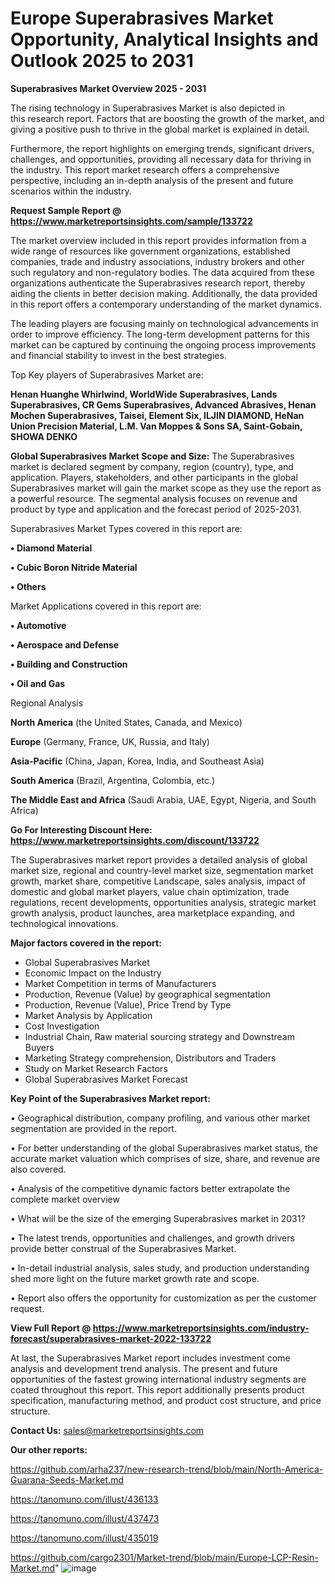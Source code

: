 # Europe Superabrasives Market Opportunity, Analytical Insights and Outlook 2025 to 2031

<Strong> Superabrasives Market Overview 2025 - 2031</strong>

The rising technology in Superabrasives Market is also depicted in this research report. Factors that are boosting the growth of the market, and giving a positive push to thrive in the global market is explained in detail.

Furthermore, the report highlights on emerging trends, significant drivers, challenges, and opportunities, providing all necessary data for thriving in the industry. This report market research offers a comprehensive perspective, including an in-depth analysis of the present and future scenarios within the industry.

<strong>Request Sample Report @ <a href=https://www.marketreportsinsights.com/sample/133722>https://www.marketreportsinsights.com/sample/133722</a></strong>

The market overview included in this report provides information from a wide range of resources like government organizations, established companies, trade and industry associations, industry brokers and other such regulatory and non-regulatory bodies. The data acquired from these organizations authenticate the Superabrasives research report, thereby aiding the clients in better decision making. Additionally, the data provided in this report offers a contemporary understanding of the market dynamics.

The leading players are focusing mainly on technological advancements in order to improve efficiency. The long-term development patterns for this market can be captured by continuing the ongoing process improvements and financial stability to invest in the best strategies.

Top Key players of Superabrasives Market are:

<strong>Henan Huanghe Whirlwind, WorldWide Superabrasives, Lands Superabrasives, CR Gems Superabrasives, Advanced Abrasives, Henan Mochen Superabrasives, Taisei, Element Six, ILJIN DIAMOND, HeNan Union Precision Material, L.M. Van Moppes & Sons SA, Saint-Gobain, SHOWA DENKO</strong>

<strong><b>Global Superabrasives Market Scope and Size:</b></strong>
The Superabrasives market is declared segment by company, region (country), type, and application. Players, stakeholders, and other participants in the global Superabrasives market will gain the market scope as they use the report as a powerful resource. The segmental analysis focuses on revenue and product by type and application and the forecast period of 2025-2031.

Superabrasives Market Types covered in this report are:

<strong>• Diamond Material

• Cubic Boron Nitride Material

• Others</strong>

Market Applications covered in this report are:

<strong>• Automotive

• Aerospace and Defense

• Building and Construction

• Oil and Gas</strong> 

Regional Analysis

<strong>North America</strong> (the United States, Canada, and Mexico)

<strong>Europe</strong> (Germany, France, UK, Russia, and Italy)

<strong>Asia-Pacific</strong> (China, Japan, Korea, India, and Southeast Asia)

<strong>South America</strong> (Brazil, Argentina, Colombia, etc.)

<strong>The Middle East and Africa</strong> (Saudi Arabia, UAE, Egypt, Nigeria, and South Africa)

<strong>Go For Interesting Discount Here: <a href=https://www.marketreportsinsights.com/discount/133722>https://www.marketreportsinsights.com/discount/133722</a></strong>

The Superabrasives market report provides a detailed analysis of global market size, regional and country-level market size, segmentation market growth, market share, competitive Landscape, sales analysis, impact of domestic and global market players, value chain optimization, trade regulations, recent developments, opportunities analysis, strategic market growth analysis, product launches, area marketplace expanding, and technological innovations.

<strong><b>Major factors covered in the report:</b></strong>
<ul>
  <li>Global Superabrasives Market </li>
  <li>Economic Impact on the Industry</li>
  <li>Market Competition in terms of Manufacturers</li>
  <li>Production, Revenue (Value) by geographical segmentation</li>
  <li>Production, Revenue (Value), Price Trend by Type</li>
  <li>Market Analysis by Application</li>
  <li>Cost Investigation</li>
  <li>Industrial Chain, Raw material sourcing strategy and Downstream Buyers</li>
  <li>Marketing Strategy comprehension, Distributors and Traders</li>
  <li>Study on Market Research Factors</li>
  <li>Global Superabrasives Market Forecast</li>
</ul>

<strong><b>Key Point of the Superabrasives Market report:</b></strong>

• Geographical distribution, company profiling, and various other market segmentation are provided in the report.

• For better understanding of the global Superabrasives market status, the accurate market valuation which comprises of size, share, and revenue are also covered.

• Analysis of the competitive dynamic factors better extrapolate the complete market overview

• What will be the size of the emerging Superabrasives market in 2031?

• The latest trends, opportunities and challenges, and growth drivers provide better construal of the Superabrasives Market.

• In-detail industrial analysis, sales study, and production understanding shed more light on the future market growth rate and scope.

• Report also offers the opportunity for customization as per the customer request.

<strong><b>View Full Report @ <a href=https://www.marketreportsinsights.com/industry-forecast/superabrasives-market-2022-133722>https://www.marketreportsinsights.com/industry-forecast/superabrasives-market-2022-133722</a></b></strong>


At last, the Superabrasives Market report includes investment come analysis and development trend analysis. The present and future opportunities of the fastest growing international industry segments are coated throughout this report. This report additionally presents product specification, manufacturing method, and product cost structure, and price structure.

<strong>Contact Us:</strong>
sales@marketreportsinsights.com

<strong>Our other reports:</strong>

<a href=https://github.com/arha237/new-research-trend/blob/main/North-America-Guarana-Seeds-Market.md>https://github.com/arha237/new-research-trend/blob/main/North-America-Guarana-Seeds-Market.md</a>

<a href=https://tanomuno.com/illust/436133>https://tanomuno.com/illust/436133</a>

<a href=https://tanomuno.com/illust/437473>https://tanomuno.com/illust/437473</a>

<a href=https://tanomuno.com/illust/435019>https://tanomuno.com/illust/435019</a>

<a href=https://github.com/cargo2301/Market-trend/blob/main/Europe-LCP-Resin-Market.md>https://github.com/cargo2301/Market-trend/blob/main/Europe-LCP-Resin-Market.md</a>"
![image](https://github.com/user-attachments/assets/1f70aaf9-a667-4fcf-b629-b87d5bd4c161)
